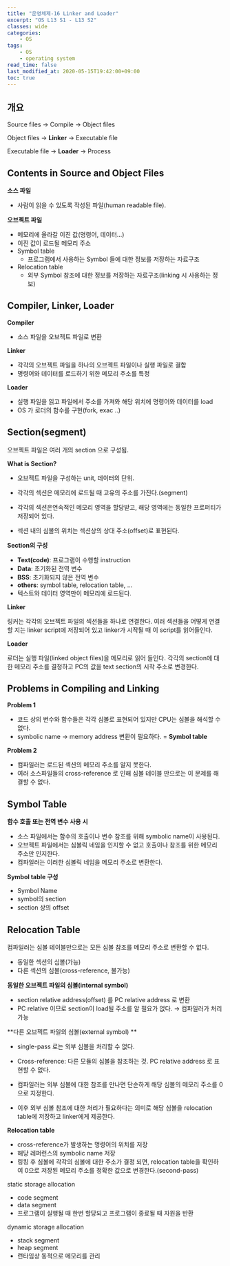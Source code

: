 ```yaml
---
title: "운영체제-16 Linker and Loader"
excerpt: "OS L13 S1 - L13 S2"
classes: wide
categories:
    - OS
tags:
    - OS
    - operating system
read_time: false
last_modified_at: 2020-05-15T19:42:00+09:00
toc: true
---
```


## 개요

Source files → Compile → Object files

Object files → **Linker** → Executable file

Executable file → **Loader** → Process



## Contents in Source and Object Files

**소스 파일**

- 사람이 읽을 수 있도록 작성된 파일(human readable file).

**오브젝트 파일**

- 메모리에 올라갈 이진 값(명령어, 데이터...)
- 이진 값이 로드될 메모리 주소
- Symbol table
  - 프로그램에서 사용하는 Symbol 들에 대한 정보를 저장하는 자료구조
- Relocation table
  - 외부 Symbol 참조에 대한 정보를 저장하는 자료구조(linking 시 사용하는 정보)



## Compiler, Linker, Loader

**Compiler**

- 소스 파일을 오브젝트 파일로 변환

**Linker**

- 각각의 오브젝트 파일을 하나의 오브젝트 파일이나 실행 파일로 결합
- 명령어와 데이터를 로드하기 위한 메모리 주소를 특정

**Loader**

- 실행 파일을 읽고 파일에서 주소를 가져와 해당 위치에 명령어와 데이터를 load
- OS 가 로더의 함수를 구현(fork, exac ..)



## Section(segment)

오브젝트 파일은 여러 개의 section 으로 구성됨.

**What is Section?**

- 오브젝트 파일을 구성하는 unit, 데이터의 단위.

- 각각의 섹션은 메모리에 로드될 때 고유의 주소를 가진다.(segment)
- 각각의 섹션은연속적인 메모리 영역을 할당받고, 해당 영역에는 동일한 프로퍼티가 저장되어 있다.
- 섹션 내의 심볼의 위치는 섹션상의 상대 주소(offset)로 표현된다.

**Section의 구성**

- **Text(code)**: 프로그램이 수행할 instruction
- **Data**: 초기화된 전역 변수
- **BSS**: 초기화되지 않은 전역 변수
- **others**: symbol table, relocation table, ...
- 텍스트와 데이터 영역만이 메모리에 로드된다.

**Linker**

링커는 각각의 오브젝트 파일의 섹션들을 하나로 연결한다. 여러 섹션들을 어떻게 연결할 지는 linker script에 저장되어 있고 linker가 시작될 때 이 script를 읽어들인다.

**Loader**

로더는 실행 파일(linked object files)을 메모리로 읽어 들인다. 각각의 section에 대한 메모리 주소를 결정하고 PC의 값을 text section의 시작 주소로 변경한다.



## Problems in Compiling and Linking

**Problem 1**

- 코드 상의 변수와 함수들은 각각 심볼로 표현되어 있지만 CPU는 심볼을 해석할 수 없다.
- symbolic name → memory address 변환이 필요하다. = **Symbol table**

**Problem 2**

- 컴파일러는 로드된 섹션의 메모리 주소를 알지 못한다.
- 여러 소스파일들의 cross-reference 로 인해 심볼 테이블 만으로는 이 문제를 해결할 수 없다.



## Symbol Table

**함수 호출 또는 전역 변수 사용 시**

- 소스 파일에서는 함수의 호출이나 변수 참조를 위해 symbolic name이 사용된다.
- 오브젝트 파일에서는 심볼릭 네임을 인지할 수 없고 호출이나 참조를 위한 메모리 주소만 인지한다.
- 컴파일러는 이러한 심볼릭 네임을 메모리 주소로 변환한다.

**Symbol table 구성**

- Symbol Name
- symbol의 section
- section 상의 offset



## Relocation Table

컴파일러는 심볼 테이블만으로는 모든 심볼 참조를 메모리 주소로 변환할 수 없다.

- 동일한 섹션의 심볼(가능)
- 다른 섹션의 심볼(cross-reference, 불가능)



**동일한 오브젝트 파일의 심볼(internal symbol)**

- section relative address(offset) 를 PC relative address 로 변환
- PC relative 이므로 section이 load될 주소를 알 필요가 없다. → 컴파일러가 처리 가능



**다른 오브젝트 파일의 심볼(external symbol) **

- single-pass 로는 외부 심볼을 처리할 수 없다.

- Cross-reference: 다른 모듈의 심볼을 참조하는 것. PC relative address 로 표현할 수 없다.
- 컴파일러는 외부 심볼에 대한 참조를 만나면 단순하게 해당 심볼의 메모리 주소를 0으로 지정한다.
- 이후 외부 심볼 참조에 대한 처리가 필요하다는 의미로 해당 심볼을 relocation table에 저장하고 linker에게 제공한다.



**Relocation table**

- cross-reference가 발생하는 명령어의 위치를 저장
- 해당 레퍼런스의 symbolic name 저장
- 링킹 후 심볼에 각각의 심볼에 대한 주소가 결정 되면, relocation table을 확인하여 0으로 저장된 메모리 주소를 정확한 값으로 변경한다.(second-pass)



static storage allocation

- code segment
- data segment
- 프로그램이 실행될 때 한번 할당되고 프로그램이 종료될 때 자원을 반환

dynamic storage allocation

- stack segment
- heap segment
- 런타임상 동적으로 메모리를 관리